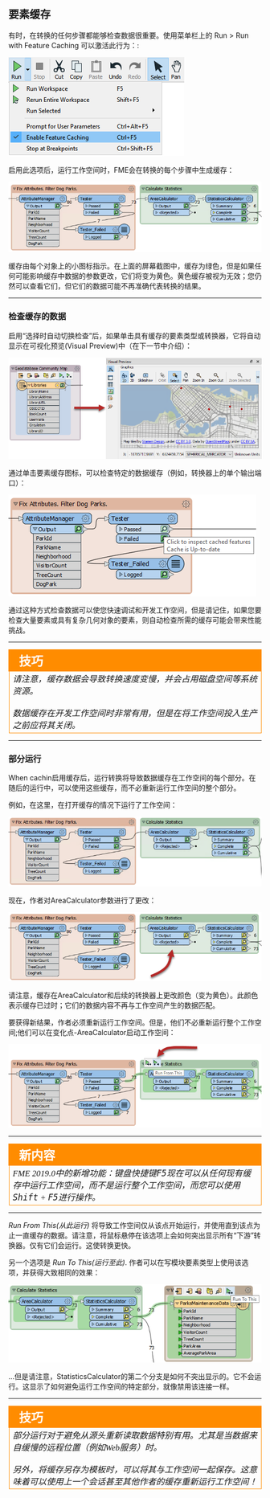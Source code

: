 ## 要素缓存 ##

有时，在转换的任何步骤都能够检查数据很重要。使用菜单栏上的 Run &gt; Run with Feature Caching 可以激活此行为：:

![](./Images/Img1.049.RunWithCaching.png)

启用此选项后，运行工作空间时，FME会在转换的每个步骤中生成缓存：

![](./Images/Img1.050.GreenCaches.png)

缓存由每个对象上的小图标指示。在上面的屏幕截图中，缓存为绿色，但是如果任何可能影响缓存中数据的参数更改，它们将变为黄色。黄色缓存被视为无效；您仍然可以查看它们，但它们的数据可能不再准确代表转换的结果。


---

### 检查缓存的数据 ###

启用“选择时自动切换检查”后，如果单击具有缓存的要素类型或转换器，它将自动显示在可视化预览(Visual Preview)中（在下一节中介绍）：

![](./Images/Img1.051.InspectACacheVisualPreview.png)

通过单击要素缓存图标，可以检查特定的数据缓存（例如，转换器上的单个输出端口）：

![](./Images/Img1.052.InspectACache.png)

通过这种方式检查数据可以使您快速调试和开发工作空间，但是请记住，如果您要检查大量要素或具有复杂几何对象的要素，则自动检查所需的缓存可能会带来性能挑战。


---

<!--Tip Section-->

<table style="border-spacing: 0px">
<tr>
<td style="vertical-align:middle;background-color:darkorange;border: 2px solid darkorange">
<i class="fa fa-info-circle fa-lg fa-pull-left fa-fw" style="color:white;padding-right: 12px;vertical-align:text-top"></i>
<span style="color:white;font-size:x-large;font-weight: bold;font-family:serif">技巧</span>
</td>
</tr>

<tr>
<td style="border: 1px solid darkorange">
<span style="font-family:serif; font-style:italic; font-size:larger">
请注意，缓存数据会导致转换速度变慢，并会占用磁盘空间等系统资源。
<br><br>数据缓存在开发工作空间时非常有用，但是在将工作空间投入生产之前应将其关闭。
</span>
</td>
</tr>
</table>

---

### 部分运行 ###

When cachin启用缓存后，运行转换将导致数据缓存在工作空间的每个部分。在随后的运行中，可以使用这些缓存，而不必重新运行工作空间的整个部分。

例如，在这里，在打开缓存的情况下运行了工作空间：

![](./Images/Img1.053.CachedForPartialRun.png)

现在，作者对AreaCalculator参数进行了更改：

![](./Images/Img1.054.StaleCacheFromEdit.png)

请注意，缓存在AreaCalculator和后续的转换器上更改颜色（变为黄色）。此颜色表示缓存已过时；它们的数据内容不再与工作空间产生的数据匹配。

要获得新结果，作者必须重新运行工作空间。但是，他们不必重新运行整个工作空间;他们可以在变化点-AreaCalculator启动工作空间：

![](./Images/Img1.055.CacheRunFromHere.png)

---

<!--New Section-->

<table style="border-spacing: 0px">
<tr>
<td style="vertical-align:middle;background-color:darkorange;border: 2px solid darkorange">
<i class="fa fa-bolt fa-lg fa-pull-left fa-fw" style="color:white;padding-right: 12px;vertical-align:text-top"></i>
<span style="color:white;font-size:x-large;font-weight: bold;font-family:serif">新内容</span>
</td>
</tr>

<tr>
<td style="border: 1px solid darkorange">
<span style="font-family:serif; font-style:italic; font-size:larger">
FME 2019.0中的新增功能：键盘快捷键<kbd>F5</kbd>现在可以从任何现有缓存中运行工作空间，而不是运行整个工作空间，而您可以使用<kbd>Shift</kbd> + <kbd>F5</kbd>进行操作。
</span>
</td>
</tr>
</table>

---

*Run From This(从此运行)* 将导致工作空间仅从该点开始运行，并使用直到该点为止一直缓存的数据。请注意，将鼠标悬停在该选项上会如何突出显示所有“下游”转换器。仅有它们会运行。这使转换更快。

另一个选项是 *Run To This(运行至此)*. 作者可以在写模块要素类型上使用该选项，并获得大致相同的效果：

![](./Images/Img1.056.CacheRunToThis.png)

...但是请注意，StatisticsCalculator的第二个分支是如何不突出显示的。它不会运行。这显示了如何避免运行工作空间的特定部分，就像禁用该连接一样。

---

<!--Tip Section-->

<table style="border-spacing: 0px">
<tr>
<td style="vertical-align:middle;background-color:darkorange;border: 2px solid darkorange">
<i class="fa fa-info-circle fa-lg fa-pull-left fa-fw" style="color:white;padding-right: 12px;vertical-align:text-top"></i>
<span style="color:white;font-size:x-large;font-weight: bold;font-family:serif">技巧</span>
</td>
</tr>

<tr>
<td style="border: 1px solid darkorange">
<span style="font-family:serif; font-style:italic; font-size:larger">
部分运行对于避免从源头重新读取数据特别有用。尤其是当数据来自缓慢的远程位置（例如Web服务）时。
<br><br>另外，将缓存另存为模板时，可以将其与工作空间一起保存。这意味着可以使用上一个会话甚至其他作者的缓存重新运行工作空间！
</td>
</tr>
</table>

